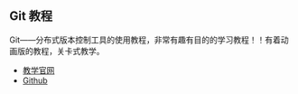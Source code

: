 ## Git 教程

Git——分布式版本控制工具的使用教程，非常有趣有目的的学习教程！！有着动画版的教程，关卡式教学。

* [教学官网](https://learngitbranching.js.org/)
* [Github](https://github.com/pcottle/learnGitBranching)
